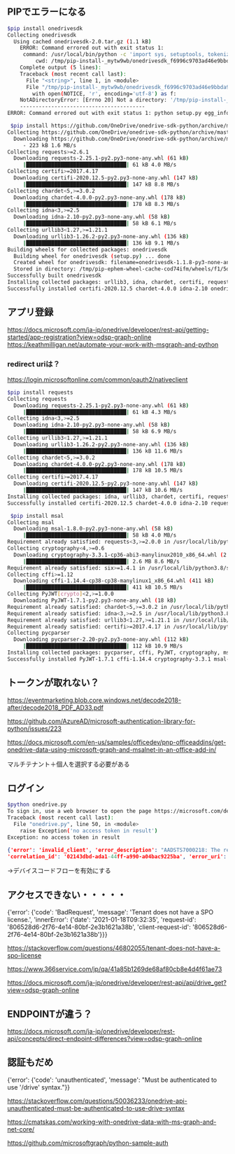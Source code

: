 
## PIPでエラーになる

``` bash
$pip install onedrivesdk
Collecting onedrivesdk
  Using cached onedrivesdk-2.0.tar.gz (1.1 kB)
    ERROR: Command errored out with exit status 1:
     command: /usr/local/bin/python -c 'import sys, setuptools, tokenize; sys.argv[0] = '"'"'/tmp/pip-install-_mytw9wb/onedrivesdk_f6996c9703ad46e9bbda9e10634e8de4/setup.py'"'"'; __file__='"'"'/tmp/pip-install-_mytw9wb/onedrivesdk_f6996c9703ad46e9bbda9e10634e8de4/setup.py'"'"';f=getattr(tokenize, '"'"'open'"'"', open)(__file__);code=f.read().replace('"'"'\r\n'"'"', '"'"'\n'"'"');f.close();exec(compile(code, __file__, '"'"'exec'"'"'))' egg_info --egg-base /tmp/pip-pip-egg-info-_lq6hca5
         cwd: /tmp/pip-install-_mytw9wb/onedrivesdk_f6996c9703ad46e9bbda9e10634e8de4/
    Complete output (5 lines):
    Traceback (most recent call last):
      File "<string>", line 1, in <module>
      File "/tmp/pip-install-_mytw9wb/onedrivesdk_f6996c9703ad46e9bbda9e10634e8de4/setup.py", line 9, in <module>
        with open(NOTICE, 'r', encoding='utf-8') as f:
    NotADirectoryError: [Errno 20] Not a directory: '/tmp/pip-install-_mytw9wb/onedrivesdk_f6996c9703ad46e9bbda9e10634e8de4/setup.py/../NOTICE.rst'
    ----------------------------------------
ERROR: Command errored out with exit status 1: python setup.py egg_info Check the logs for full command output.
```


``` bash
 $pip install https://github.com/OneDrive/onedrive-sdk-python/archive/master.zip
Collecting https://github.com/OneDrive/onedrive-sdk-python/archive/master.zip
  Downloading https://github.com/OneDrive/onedrive-sdk-python/archive/master.zip
     - 223 kB 1.6 MB/s
Collecting requests>=2.6.1
  Downloading requests-2.25.1-py2.py3-none-any.whl (61 kB)
     |████████████████████████████████| 61 kB 4.0 MB/s
Collecting certifi>=2017.4.17
  Downloading certifi-2020.12.5-py2.py3-none-any.whl (147 kB)
     |████████████████████████████████| 147 kB 8.8 MB/s
Collecting chardet<5,>=3.0.2
  Downloading chardet-4.0.0-py2.py3-none-any.whl (178 kB)
     |████████████████████████████████| 178 kB 8.3 MB/s
Collecting idna<3,>=2.5
  Downloading idna-2.10-py2.py3-none-any.whl (58 kB)
     |████████████████████████████████| 58 kB 6.1 MB/s
Collecting urllib3<1.27,>=1.21.1
  Downloading urllib3-1.26.2-py2.py3-none-any.whl (136 kB)
     |████████████████████████████████| 136 kB 9.1 MB/s
Building wheels for collected packages: onedrivesdk
  Building wheel for onedrivesdk (setup.py) ... done
  Created wheel for onedrivesdk: filename=onedrivesdk-1.1.8-py3-none-any.whl size=145779 sha256=541a40d5ffbb892101e3860edbf1c56107de011e5c039fb47b181468170b7e2a
  Stored in directory: /tmp/pip-ephem-wheel-cache-cod74ifm/wheels/f1/5d/90/d36d7311f1985bf4a6e01cf745a39f8e42b13f7e748c381cfe
Successfully built onedrivesdk
Installing collected packages: urllib3, idna, chardet, certifi, requests, onedrivesdk
Successfully installed certifi-2020.12.5 chardet-4.0.0 idna-2.10 onedrivesdk-1.1.8 requests-2.25.1 urllib3-1.26.2
```

## アプリ登録

https://docs.microsoft.com/ja-jp/onedrive/developer/rest-api/getting-started/app-registration?view=odsp-graph-online
https://keathmilligan.net/automate-your-work-with-msgraph-and-python

### redirect uriは？

https://login.microsoftonline.com/common/oauth2/nativeclient

``` bash
$pip install requests
Collecting requests
  Downloading requests-2.25.1-py2.py3-none-any.whl (61 kB)
     |████████████████████████████████| 61 kB 4.3 MB/s
Collecting idna<3,>=2.5
  Downloading idna-2.10-py2.py3-none-any.whl (58 kB)
     |████████████████████████████████| 58 kB 6.9 MB/s
Collecting urllib3<1.27,>=1.21.1
  Downloading urllib3-1.26.2-py2.py3-none-any.whl (136 kB)
     |████████████████████████████████| 136 kB 11.6 MB/s
Collecting chardet<5,>=3.0.2
  Downloading chardet-4.0.0-py2.py3-none-any.whl (178 kB)
     |████████████████████████████████| 178 kB 10.5 MB/s
Collecting certifi>=2017.4.17
  Downloading certifi-2020.12.5-py2.py3-none-any.whl (147 kB)
     |████████████████████████████████| 147 kB 10.6 MB/s
Installing collected packages: idna, urllib3, chardet, certifi, requests
Successfully installed certifi-2020.12.5 chardet-4.0.0 idna-2.10 requests-2.25.1 urllib3-1.26.2
```


``` bash
 $pip install msal
Collecting msal
  Downloading msal-1.8.0-py2.py3-none-any.whl (58 kB)
     |████████████████████████████████| 58 kB 4.0 MB/s
Requirement already satisfied: requests<3,>=2.0.0 in /usr/local/lib/python3.8/site-packages (from msal) (2.25.1)
Collecting cryptography<4,>=0.6
  Downloading cryptography-3.3.1-cp36-abi3-manylinux2010_x86_64.whl (2.6 MB)
     |████████████████████████████████| 2.6 MB 8.6 MB/s
Requirement already satisfied: six>=1.4.1 in /usr/local/lib/python3.8/site-packages (from cryptography<4,>=0.6->msal) (1.14.0)
Collecting cffi>=1.12
  Downloading cffi-1.14.4-cp38-cp38-manylinux1_x86_64.whl (411 kB)
     |████████████████████████████████| 411 kB 10.5 MB/s
Collecting PyJWT[crypto]<2,>=1.0.0
  Downloading PyJWT-1.7.1-py2.py3-none-any.whl (18 kB)
Requirement already satisfied: chardet<5,>=3.0.2 in /usr/local/lib/python3.8/site-packages (from requests<3,>=2.0.0->msal) (4.0.0)
Requirement already satisfied: idna<3,>=2.5 in /usr/local/lib/python3.8/site-packages (from requests<3,>=2.0.0->msal) (2.10)
Requirement already satisfied: urllib3<1.27,>=1.21.1 in /usr/local/lib/python3.8/site-packages (from requests<3,>=2.0.0->msal) (1.26.2)
Requirement already satisfied: certifi>=2017.4.17 in /usr/local/lib/python3.8/site-packages (from requests<3,>=2.0.0->msal) (2020.12.5)
Collecting pycparser
  Downloading pycparser-2.20-py2.py3-none-any.whl (112 kB)
     |████████████████████████████████| 112 kB 10.9 MB/s
Installing collected packages: pycparser, cffi, PyJWT, cryptography, msal
Successfully installed PyJWT-1.7.1 cffi-1.14.4 cryptography-3.3.1 msal-1.8.0 pycparser-2.20
```

## トークンが取れない？

https://eventmarketing.blob.core.windows.net/decode2018-after/decode2018_PDF_AD33.pdf

https://github.com/AzureAD/microsoft-authentication-library-for-python/issues/223

https://docs.microsoft.com/en-us/samples/officedev/pnp-officeaddins/get-onedrive-data-using-microsoft-graph-and-msalnet-in-an-office-add-in/

マルチテナント＋個人を選択する必要がある


## ログイン

``` bash
$python onedrive.py
To sign in, use a web browser to open the page https://microsoft.com/devicelogin and enter the code HM97CDYE9 to authenticate.
Traceback (most recent call last):
  File "onedrive.py", line 50, in <module>
    raise Exception('no access token in result')
Exception: no access token in result
```

``` json
{'error': 'invalid_client', 'error_description': "AADSTS7000218: The request body must contain the following parameter: 'client_assertion' or 'client_secret'.\r\nTrace ID: eabf4412-9481-4772-b5ac-2af65c0cef00\r\nCorrelation ID: 02143dbd-ada1-44ff-a990-a04bac9225ba\r\nTimestamp: 2021-01-18 09:08:22Z", 'error_codes': [7000218], 'timestamp': '2021-01-18 09:08:22Z', 'trace_id': 'eabf4412-9481-4772-b5ac-2af65c0cef00', 
'correlation_id': '02143dbd-ada1-44ff-a990-a04bac9225ba', 'error_uri': 'https://login.microsoftonline.com/error?code=7000218'}
```

→デバイスコードフローを有効にする


## アクセスできない・・・・・

{'error': {'code': 'BadRequest', 'message': 'Tenant does not have a SPO license.', 'innerError': {'date': '2021-01-18T09:32:35', 'request-id': '806528d6-2f76-4e14-80bf-2e3b1621a38b', 'client-request-id': '806528d6-2f76-4e14-80bf-2e3b1621a38b'}}}

https://stackoverflow.com/questions/46802055/tenant-does-not-have-a-spo-license


https://www.366service.com/jp/qa/41a85b1269de68af80cb8e4d4f61ae73




https://docs.microsoft.com/ja-jp/onedrive/developer/rest-api/api/drive_get?view=odsp-graph-online


## ENDPOINTが違う？

https://docs.microsoft.com/ja-jp/onedrive/developer/rest-api/concepts/direct-endpoint-differences?view=odsp-graph-online


## 認証もだめ

{'error': {'code': 'unauthenticated', 'message': "Must be authenticated to use '/drive' syntax."}}

https://stackoverflow.com/questions/50036233/onedrive-api-unauthenticated-must-be-authenticated-to-use-drive-syntax

https://cmatskas.com/working-with-onedrive-data-with-ms-graph-and-net-core/

https://github.com/microsoftgraph/python-sample-auth

